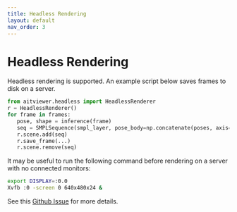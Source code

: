 ```yaml
---
title: Headless Rendering
layout: default
nav_order: 3
---
```


# Headless Rendering
Headless rendering is supported. An example script below saves frames to disk on a server. 

```python
from aitviewer.headless import HeadlessRenderer
r = HeadlessRenderer()
for frame in frames:
   pose, shape = inference(frame)
   seq = SMPLSequence(smpl_layer, pose_body=np.concatenate(poses, axis=0), betas=np.concatenate(shapes, axis=0)
   r.scene.add(seq)
   r.save_frame(...)
   r.scene.remove(seq)
```

It may be useful to run the following command before rendering on a server with no connected monitors:
```bash
export DISPLAY=:0.0
Xvfb :0 -screen 0 640x480x24 &
```

See this [Github Issue](https://github.com/eth-ait/aitviewer/issues/10) for more details.

